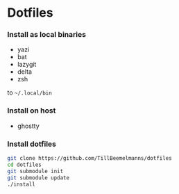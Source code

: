 # Dotfiles

### Install as local binaries
- yazi
- bat
- lazygit
- delta
- zsh

to `~/.local/bin`

### Install on host
- ghostty

### Install dotfiles
```bash
git clone https://github.com/TillBeemelmanns/dotfiles
cd dotfiles
git submodule init
git submodule update
./install
```
